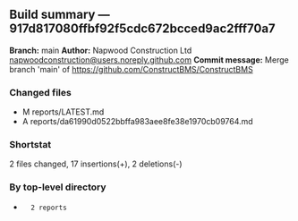 ## Build summary — 917d817080ffbf92f5cdc672bcced9ac2fff70a7

**Branch:** main **Author:** Napwood Construction Ltd <napwoodconstruction@users.noreply.github.com>
**Commit message:** Merge branch 'main' of https://github.com/ConstructBMS/ConstructBMS

### Changed files

- M reports/LATEST.md
- A reports/da61990d0522bbffa983aee8fe38e1970cb09764.md

### Shortstat

2 files changed, 17 insertions(+), 2 deletions(-)

### By top-level directory

-       2 reports
